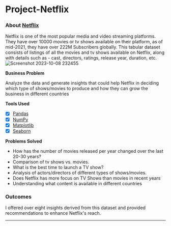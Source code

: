 # Project-Netflix
### About [Netflix](https://www.netflix.com/in/)
Netflix is one of the most popular media and video streaming platforms. They have over 10000 movies or tv shows available on their platform, as of mid-2021, they have over 222M Subscribers globally. This tabular dataset consists of listings of all the movies and tv shows available on Netflix, along with details such as - cast, directors, ratings, release year, duration, etc.
![Screenshot 2023-10-08 232455](https://github.com/Shyamu431/Project-Netflix/assets/144362526/303772a7-c4dd-4142-a07c-e85f6ea9ec02)


**Business Problem**

Analyze the data and generate insights that could help Netflix in deciding which type of shows/movies to produce and how they can grow the business in different countries


**Tools Used**
- [x] [Pandas](https://pandas.pydata.org/pandas-docs/stable/index.html)
- [x] [NumPy](https://numpy.org/)
- [x] [Matplotlib](https://matplotlib.org/stable/)
- [x] [Seaborn](https://seaborn.pydata.org/tutorial.html)

**Problems Solved**
* How has the number of movies released per year changed over the last 20-30 years?
* Comparison of tv shows vs. movies.
* What is the best time to launch a TV show?
* Analysis of actors/directors of different types of shows/movies.
* Does Netflix has more focus on TV Shows than movies in recent years
* Understanding what content is available in different countries

### Outcomes

I offered over eight insights derived from this dataset and provided recommendations to enhance Netflix's reach.

____
